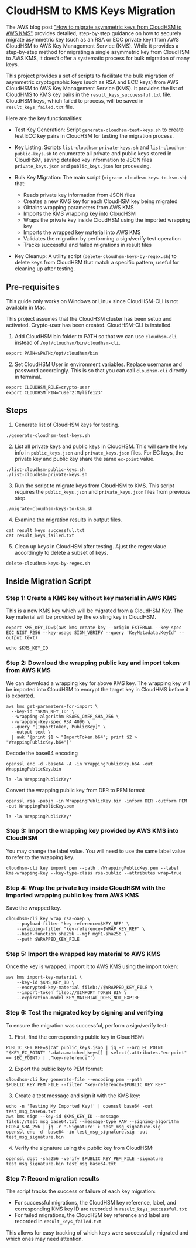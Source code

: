 # CloudHSM to KMS Keys Migration

The AWS blog post ["How to migrate asymmetric keys from CloudHSM to AWS KMS"](https://aws.amazon.com/blogs/security/how-to-migrate-asymmetric-keys-from-cloudhsm-to-aws-kms/) provides detailed, step-by-step guidance on how to securely migrate asymmetric key (such as an RSA or ECC private key) from AWS CloudHSM to AWS Key Management Service (KMS). While it provides a step-by-step method for migrating a single asymmetric key from CloudHSM to AWS KMS, it does't offer a systematic process for bulk migration of many keys.

This project provides a set of scripts to facilitate the bulk migration of asymmetric cryptographic keys (such as RSA and ECC keys) from AWS CloudHSM to AWS Key Management Service (KMS). It provides the list of CloudHMS to KMS key pairs in the `result_keys_succuessful.txt` file. CloudHSM keys, which failed to process, will be saved in `result_keys_failed.txt` file.

Here are the key functionalities:

- Test Key Generation: Script `generate-cloudhsm-test-keys.sh` to create test ECC key pairs in CloudHSM for testing the migration process.

- Key Listing: Scripts `list-cloudhsm-private-keys.sh` and `list-cloudhsm-public-keys.sh` to enumerate all private and public keys stored in CloudHSM, saving detailed key information to JSON files `private_keys.json` and `public_keys.json` for processing.

- Bulk Key Migration: The main script (`migrate-cloudhsm-keys-to-ksm.sh`) that:

  - Reads private key information from JSON files
  - Creates a new KMS key for each CloudHSM key being migrated
  - Obtains wrapping parameters from AWS KMS
  - Imports the KMS wrapping key into CloudHSM
  - Wraps the private key inside CloudHSM using the imported wrapping key
  - Imports the wrapped key material into AWS KMS
  - Validates the migration by performing a sign/verify test operation
  - Tracks successful and failed migrations in result files

- Key Cleanup: A utility script (`delete-cloudhsm-keys-by-regex.sh`) to delete keys from CloudHSM that match a specific pattern, useful for cleaning up after testing.

## Pre-requisites

This guide only works on Windows or Linux since CloudHSM-CLI is not available in Mac.

This project assumes that the CloudHSM cluster has been setup and activated. Crypto-user has been created. CloudHSM-CLI is installed.

1. Add CloudHSM bin folder to PATH so that we can use `cloudhsm-cli` instead of `/opt/cloudhsm/bin/cloudhsm-cli`.

```
export PATH=$PATH:/opt/cloudhsm/bin
```

2. Set CloudHSM User in environment variables. Replace username and password accordingly. This is so that you can call `cloudhsm-cli` directly in terminal.

```
export CLOUDHSM_ROLE=crypto-user
export CLOUDHSM_PIN="user2:Mylife123"
```

## Steps

1. Generate list of CloudHSM keys for testing.

```
./generate-cloudhsm-test-keys.sh
```

2. List all private keys and public keys in CloudHSM. This will save the key info in `public_keys.json` and `private_keys.json` files. For EC keys, the private key and public key share the same `ec-point` value.

```
./list-cloudhsm-public-keys.sh
./list-cloudhsm-private-keys.sh
```

3. Run the script to migrate keys from CloudHSM to KMS. This script requires the `public_keys.json` and `private_keys.json` files from previous step.

```
./migrate-cloudhsm-keys-to-ksm.sh
```

4. Examine the migration results in output files.

```
cat result_keys_successful.txt
cat result_keys_failed.txt
```

5. Clean up keys in CloudHSM after testing. Ajust the regex vlaue accordingly to delete a subset of keys.

```
delete-cloudhsm-keys-by-regex.sh
```

## Inside Migration Script

### Step 1: Create a KMS key without key material in AWS KMS

This is a new KMS key which will be migrated from a CloudHSM Key. The key material will be provided by the existing key in CloudHSM.

```
export KMS_KEY_ID=$(aws kms create-key --origin EXTERNAL --key-spec ECC_NIST_P256 --key-usage SIGN_VERIFY --query 'KeyMetadata.KeyId' --output text)

echo $KMS_KEY_ID
```

### Step 2: Download the wrapping public key and import token from AWS KMS

We can download a wrapping key for above KMS key. The wrapping key will be imported into CloudHSM to encrypt the target key in CloudHMS before it is exported.

```
aws kms get-parameters-for-import \
  --key-id "$KMS_KEY_ID" \
  --wrapping-algorithm RSAES_OAEP_SHA_256 \
  --wrapping-key-spec RSA_4096 \
  --query "[ImportToken, PublicKey]" \
  --output text \
  | awk '{print $1 > "ImportToken.b64"; print $2 > "WrappingPublicKey.b64"}'

```

Decode the base64 encoding

```
openssl enc -d -base64 -A -in WrappingPublicKey.b64 -out WrappingPublicKey.bin

ls -la WrappingPublicKey*
```

Convert the wrapping public key from DER to PEM format

```
openssl rsa -pubin -in WrappingPublicKey.bin -inform DER -outform PEM -out WrappingPublicKey.pem

ls -la WrappingPublicKey*
```

### Step 3: Import the wrapping key provided by AWS KMS into CloudHSM

You may change the label value. You will need to use the same label value to refer to the wrapping key.

```
cloudhsm-cli key import pem --path ./WrappingPublicKey.pem --label kms-wrapping-key --key-type-class rsa-public --attributes wrap=true
```

### Step 4: Wrap the private key inside CloudHSM with the imported wrapping public key from AWS KMS

Save the wrapped key.

```
cloudhsm-cli key wrap rsa-oaep \
    --payload-filter "key-reference=$KEY_REF" \
    --wrapping-filter "key-reference=$WRAP_KEY_REF" \
    --hash-function sha256 --mgf mgf1-sha256 \
    --path $WRAPPED_KEY_FILE
```

### Step 5: Import the wrapped key material to AWS KMS

Once the key is wrapped, import it to AWS KMS using the import token:

```
aws kms import-key-material \
    --key-id $KMS_KEY_ID \
    --encrypted-key-material fileb://$WRAPPED_KEY_FILE \
    --import-token fileb://$IMPORT_TOKEN_BIN \
    --expiration-model KEY_MATERIAL_DOES_NOT_EXPIRE
```

### Step 6: Test the migrated key by signing and verifying

To ensure the migration was successful, perform a sign/verify test:

1. First, find the corresponding public key in CloudHSM:

```
PUBLIC_KEY_REF=$(cat public_keys.json | jq -r --arg EC_POINT "$KEY_EC_POINT" '.data.matched_keys[] | select(.attributes."ec-point" == $EC_POINT) | ."key-reference"')
```

2. Export the public key to PEM format:

```
cloudhsm-cli key generate-file --encoding pem --path $PUBLIC_KEY_PEM_FILE --filter "key-reference=$PUBLIC_KEY_REF"
```

3. Create a test message and sign it with the KMS key:

```
echo -n 'Testing My Imported Key!' | openssl base64 -out test_msg_base64.txt
aws kms sign --key-id $KMS_KEY_ID --message fileb://test_msg_base64.txt --message-type RAW --signing-algorithm ECDSA_SHA_256 | jq -r '.Signature' > test_msg_signature.sig
openssl enc -d -base64 -in test_msg_signature.sig -out test_msg_signature.bin
```

4. Verify the signature using the public key from CloudHSM:

```
openssl dgst -sha256 -verify $PUBLIC_KEY_PEM_FILE -signature test_msg_signature.bin test_msg_base64.txt
```

### Step 7: Record migration results

The script tracks the success or failure of each key migration:

- For successful migrations, the CloudHSM key reference, label, and corresponding KMS key ID are recorded in `result_keys_successful.txt`
- For failed migrations, the CloudHSM key reference and label are recorded in `result_keys_failed.txt`

This allows for easy tracking of which keys were successfully migrated and which ones may need attention.
